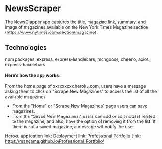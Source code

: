 # NewsScraper
The NewsCrapper app captures the title, magazine link, summary, and image of magazines available on the New York Times Magazine section (https://www.nytimes.com/section/magazine).

## Technologies
npm packages: express, express-handlebars, mongoose, cheerio, axios, express-handlebars


#### Here's how the app works: 
From the home page of xxxxxxxxx.heroku.com, users have a message asking them to click on "Scrape New Magazines" to access the list of all the available magazines.
- From the "Home" or "Scrape New Magazines" page users can save magazines.
- From the "Saved New Magazines," users can add or edit note(s) related to the magazine, and also, have the option of removing it from the list. If there is not a saved magazine, a message will notify the user.

Heroku application link: 
Deployment link:
Professional Portfolio Link: https://mangama.github.io/Professional_Portfolio/